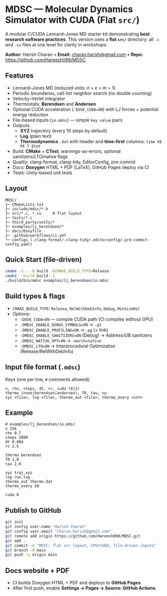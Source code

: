 # MDSC — Molecular Dynamics Simulator with CUDA (Flat `src/`)

A modular C/CUDA Lennard–Jones MD starter kit demonstrating **best research software practices**. This version uses a **flat `src/`** directory: all `.c` and `.cu` files at one level for clarity in workshops.

**Author:** Harish Charan • **Email:** charan.harish@gmail.com • **Repo:** https://github.com/Hareesh098/MDSC

## Features
- Lennard–Jones MD (reduced units: σ = ε = m = 1)
- Periodic boundaries, cell-list neighbor search (no double counting)
- Velocity–Verlet integrator
- Thermostats: **Berendsen** and **Andersen**
- Optional CUDA acceleration (`-DUSE_CUDA=ON`) with LJ forces + potential energy reduction
- File-based inputs (`in.mdsc`) — simple `key value` pairs
- Outputs:
  - **XYZ** trajectory (every 10 steps by default)
  - **Log** (plain text)
  - **Thermodynamics** `.dat` with header and **time-first** columns: `time KE PE T Etot`
- Build: **CMake** + **CTest**, warnings-as-errors, optional sanitizers/LTO/native flags
- Quality: clang-format, clang-tidy, EditorConfig, pre-commit
- Docs: **Doxygen** HTML + PDF (LaTeX), GitHub Pages deploy via CI
- Tests: Unity-based unit tests

## Layout
```
MDSC/
├─ CMakeLists.txt
├─ include/mdsc/*.h
├─ src/*.c, *.cu     # flat layout
├─ tests/*.c
├─ third_party/unity/*
├─ examples/lj_berendsen/*
├─ docs/Doxyfile
├─ .github/workflows/ci.yml
└─ configs (.clang-format/.clang-tidy/.editorconfig/.pre-commit-config.yaml)
```

## Quick Start (file-driven)
```bash
cmake -S . -B build -DCMAKE_BUILD_TYPE=Release
cmake --build build -j
./build/bin/mdsc examples/lj_berendsen/in.mdsc
```

## Build types & flags
- `CMAKE_BUILD_TYPE`: `Release`, `RelWithDebInfo`, `Debug`, `MinSizeRel`
- Options:
  - `-DUSE_CUDA=ON` — compile CUDA path (CI compiles without GPU)
  - `-DMDSC_ENABLE_DEBUG_SYMBOLS=ON` → `-g3`
  - `-DMDSC_ENABLE_PROFILING=ON` → `-pg` (+ link)
  - `-DMDSC_ENABLE_SANITIZERS=ON` (Debug) → Address/UB sanitizers
  - `-DMDSC_NATIVE_OPT=ON` → `-march=native`
  - `-DMDSC_LTO=ON` → Interprocedural Optimization (Release/RelWithDebInfo)

## Input file format (`.mdsc`)
Keys (one per line, `#` comments allowed):
```
n, rho, steps, dt, rc, cuda (0|1)
thermo (none|berendsen|andersen), T0, tau, nu
xyz <file>, log <file>, thermo_out <file>, thermo_every <int>
```

## Example
```text
# examples/lj_berendsen/in.mdsc
n 256
rho 0.7
steps 2000
dt 0.004
rc 2.5

thermo berendsen
T0 1.0
tau 2.0

xyz traj.xyz
log run.log
thermo_out thermo.dat
thermo_every 50

cuda 0
```

## Publish to GitHub
```bash
git init
git config user.name "Harish Charan"
git config user.email "charan.harish@gmail.com"
git remote add origin https://github.com/Hareesh098/MDSC.git
git add .
git commit -m "MDSC: flat src layout, CPU+CUDA, file-driven inputs"
git branch -M main
git push -u origin main
```

## Docs website + PDF
- CI builds Doxygen HTML + PDF and deploys to **GitHub Pages**.
- After first push, enable **Settings → Pages → Source: GitHub Actions**.
